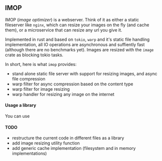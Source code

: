 ## IMOP

IMOP (_image optimizer_) is a webserver. Think of it as either a static fileserver like `nginx`, which can resize your images on the fly (and cache them), or a microservice that can resize any url you give it.

Implemented in rust and based on `tokio`, `warp` and it's static file handling implementation, all IO operations are asynchronous and suffiently fast (although there are no benchmarks yet). Images are resized with the `image` crate as blocking tokio tasks.

In short, here is what `imop` provides:

- stand alone static file server with support for resizing images, and async file compression
- warp filter for async compression based on the content type
- warp filter for image resizing
- warp handler for resizing any image on the internet

#### Usage a library

You can use

#### TODO

- restructure the current code in different files as a library
- add image resizing utility function
- add generic cache implementation (filesystem and in memory implementations)
